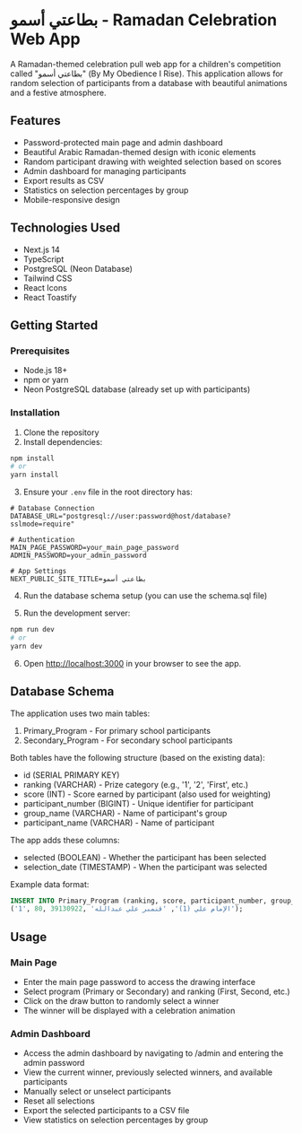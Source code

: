 # بطاعتي أسمو - Ramadan Celebration Web App

A Ramadan-themed celebration pull web app for a children's competition called "بطاعتي أسمو" (By My Obedience I Rise). This application allows for random selection of participants from a database with beautiful animations and a festive atmosphere.

## Features

- Password-protected main page and admin dashboard
- Beautiful Arabic Ramadan-themed design with iconic elements
- Random participant drawing with weighted selection based on scores
- Admin dashboard for managing participants
- Export results as CSV
- Statistics on selection percentages by group
- Mobile-responsive design

## Technologies Used

- Next.js 14
- TypeScript
- PostgreSQL (Neon Database)
- Tailwind CSS
- React Icons
- React Toastify

## Getting Started

### Prerequisites

- Node.js 18+
- npm or yarn
- Neon PostgreSQL database (already set up with participants)

### Installation

1. Clone the repository
2. Install dependencies:

```bash
npm install
# or
yarn install
```

3. Ensure your `.env` file in the root directory has:

```
# Database Connection
DATABASE_URL="postgresql://user:password@host/database?sslmode=require"

# Authentication
MAIN_PAGE_PASSWORD=your_main_page_password
ADMIN_PASSWORD=your_admin_password

# App Settings
NEXT_PUBLIC_SITE_TITLE=بطاعتي أسمو
```

4. Run the database schema setup (you can use the schema.sql file)

5. Run the development server:

```bash
npm run dev
# or
yarn dev
```

6. Open [http://localhost:3000](http://localhost:3000) in your browser to see the app.

## Database Schema

The application uses two main tables:

1. Primary_Program - For primary school participants
2. Secondary_Program - For secondary school participants

Both tables have the following structure (based on the existing data):
- id (SERIAL PRIMARY KEY)
- ranking (VARCHAR) - Prize category (e.g., '1', '2', 'First', etc.)
- score (INT) - Score earned by participant (also used for weighting)
- participant_number (BIGINT) - Unique identifier for participant
- group_name (VARCHAR) - Name of participant's group
- participant_name (VARCHAR) - Name of participant

The app adds these columns:
- selected (BOOLEAN) - Whether the participant has been selected
- selection_date (TIMESTAMP) - When the participant was selected

Example data format:
```sql
INSERT INTO Primary_Program (ranking, score, participant_number, group_name, participant_name) VALUES
('1', 80, 39130922, 'الإمام علي (1)', 'قنمبر علي عبدالله');
```

## Usage

### Main Page

- Enter the main page password to access the drawing interface
- Select program (Primary or Secondary) and ranking (First, Second, etc.)
- Click on the draw button to randomly select a winner
- The winner will be displayed with a celebration animation

### Admin Dashboard

- Access the admin dashboard by navigating to /admin and entering the admin password
- View the current winner, previously selected winners, and available participants
- Manually select or unselect participants
- Reset all selections
- Export the selected participants to a CSV file
- View statistics on selection percentages by group
